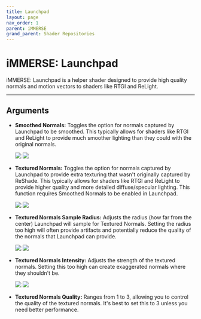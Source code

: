 ```yaml
---
title: Launchpad
layout: page
nav_order: 1
parent: iMMERSE
grand_parent: Shader Repositories
---
```


<!-- Calls the CSS for the script that runs the sliders on the page -->
<!-- Why this is required, I will never fucking know because I tried everything to possibly get it to work without needing it LMAO -->
<link rel="stylesheet" href="{{ '/assets/css/juxtapose.css' | relative_url }}">

# iMMERSE: Launchpad

iMMERSE: Launchpad is a helper shader designed to provide high quality normals and motion vectors to shaders like RTGI and ReLight.

---

## Arguments

* **Smoothed Normals:** Toggles the option for normals captured by Launchpad to be smoothed. This typically allows for shaders like RTGI and ReLight to provide much smoother lighting than they could with the original normals.

  <div class="juxtapose" data-mode="horizontal">
   <img src="../images/launchpad_normals_normal.webp" data-label="Normal">
   <img src="../images/launchpad_normals_smoothed.webp" data-label="Smoothed">
  </div>

* **Textured Normals:** Toggles the option for normals captured by Launchpad to provide extra texturing that wasn't originally captured by ReShade. This typically allows for shaders like RTGI and ReLight to provide higher quality and more detailed diffuse/specular lighting. This function requires Smoothed Normals to be enabled in Launchpad.

  <div class="juxtapose" data-mode="horizontal">
   <img src="../images/launchpad_normals_normal.webp" data-label="Normal">
   <img src="../images/launchpad_normals_textured.webp" data-label="Textured">
  </div>

* **Textured Normals Sample Radius:** Adjusts the radius (how far from the center) Launchpad will sample for Textured Normals. Setting the radius too high will often provide artifacts and potentially reduce the quality of the normals that Launchpad can provide.

  <div class="juxtapose" data-mode="horizontal">
   <img src="../images/launchpad_normals_textured.webp" data-label="0.000">
   <img src="../images/launchpad_normals_textured_sampleradius_1.000.webp" data-label="1.000">
  </div>

* **Textured Normals Intensity:** Adjusts the strength of the textured normals. Setting this too high can create exaggerated normals where they shouldn't be.

  <div class="juxtapose" data-mode="horizontal">
   <img src="../images/launchpad_normals_textured_intensity_0.100.webp" data-label="0.100">
   <img src="../images/launchpad_normals_textured_intensity_0.500.webp" data-label="0.500">
  </div>

* **Textured Normals Quality:** Ranges from 1 to 3, allowing you to control the quality of the textured normals. It's best to set this to 3 unless you need better performance.

<!-- Ending script that runs the sliders on the page -->
<script src="{{ '/assets/js/juxtapose.js' | relative_url }}"></script>
<script>
  document.addEventListener('DOMContentLoaded', function () {
    Juxtapose.make();
  });
</script>